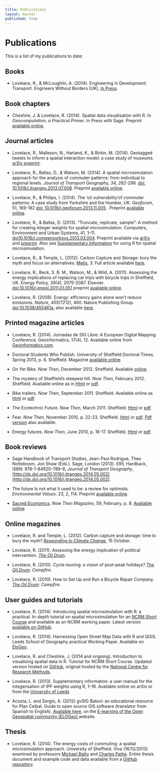 ```yaml
---
title: Publications
layout: master
published: true
---
```


# Publications

This is a list of my publications to date:

## Books

- Lovelace, R., & McLoughlin, A. (2014). Engineering in Development: Transport. Engineers Without Borders (UK), [In Press](http://eprints.whiterose.ac.uk/77557/).

## Book chapters

- Cheshire, J. & Lovelace, R. (2014).  Spatial data visualisation with R. In *Geocomputation, a Practical Primer*. In Press with Sage. Preprint [available online](https://github.com/geocomPP/sdv/raw/master/chapter.pdf).


## Journal articles

<!-- Lovelace, R. (under review). How to ‘make cycling soar’: A geographical exploration of the factors associated with changes in bicycle commuting in England between 2001 and 2011. *Journal of Transport and Health*.-->

<!-- Uttley, J and Lovelace, R (under review) Cycling promotion schemes and long-term behavioural change: A case study from the University of Sheffield. *Case Studies on Transport Policy*.-->

- Lovelace, R., Malleson, N., Harland, K., & Birkin, M. (2014). Geotagged tweets to inform a spatial interaction model: a case study of museums. [arXiv preprint](http://arxiv.org/abs/1403.5118).

- Lovelace, R., Ballas, D., & Watson, M. (2014). A spatial microsimulation approach for the analysis of commuter patterns: from individual to regional levels. *Journal of Transport Geography, 34, 282-296.* [doi: 10.1016/j.jtrangeo.2013.07.008](http://dx.doi.org/10.1016/j.jtrangeo.2013.07.008). Preprint [available online](http://www.personal.leeds.ac.uk/~georl/papers/smsim-4-transport.pdf).

- Lovelace, R., & Philips, I. (2014). The ‘oil vulnerability’of commuter patterns: A case study from Yorkshire and the Humber, UK. *Geoforum*, 51, 169-182 [doi: 10.1016/j.geoforum.2013.11.005](http://dx.doi.org/10.1016/j.geoforum.2013.11.005) . Preprint [available online](http://eprints.whiterose.ac.uk/77115/).

- Lovelace, R., & Ballas, D. (2013). “Truncate, replicate, sample”: A method for creating integer weights for spatial microsimulation. Computers, Environment and Urban Systems, 41, 1–11. [doi10.1016/j.compenvurbsys.2013.03.004](http://dx.doi.org/10.1016/j.compenvurbsys.2013.03.004). Preprint available via [arXiv](http://arxiv.org/abs/1303.5228) and 
[preprint](http://www.personal.leeds.ac.uk/~georl/papers/truncate-replicate-sample-preprint.pdf). Also see 
[Supplementary Information](https://dl.dropboxusercontent.com/u/15008199/Ints/supplement-3.pdf) for using R for spatial microsimulation.

- Lovelace, R., & Temple, L. (2012). Carbon Capture and Storage: bury the myth and focus on alternatives. [Metis](http://www.ippr.org/publication/55/9674/metis-volume-3), 3. Full article available [here](http://www.personal.leeds.ac.uk/~georl/papers/CCS-myth-IPPR.pdf).

- Lovelace, R., Beck, S. B. M., Watson, M., & Wild, A. (2011).
Assessing the energy implications of replacing car trips with bicycle 
trips in Sheffield, UK. *Energy Policy, 39(4)*, 2075-2087. Elsevier. [doi:10.1016/j.enpol.2011.01.051](http://doi.org/10.1016/j.enpol.2011.01.051) preprint [available online](http://www.personal.leeds.ac.uk/~georl/papers/modal-shift-preprint.pdf).

- Lovelace, R. (2008). Energy: efficiency gains alone won’t reduce emissions. 
<em>Nature</em>, <em>455</em>(7212), 460. Nature Publishing Group. [doi:10.1038/455461a](http://doi.org/10.1038/455461a), also available <a href="http://www.personal.leeds.ac.uk/~georl/papers/Lovelace%20-%202008%20-%20Energy%20efficiency%20gains%20alone%20won%27t%20reduce%20emissions.pdf">here</a>.

## Printed magazine articles

- Lovelace, R. (2014). Jornadas de SIG Libre: A European Digital Mapping Conference. Geoinformatics, 17(4), 12. Available online from [Geoinformatics.com](http://fluidbook.geoinformatics.com/GEO-Informatics_4_2014/#/12/).

<!--TODO: add link2 preprint-->

- Doctoral Students Who Publish. University of Sheffield Doctoral Times, Spring 2013, p. 6. Sheffield. Magazine [available online](http://www.sheffield.ac.uk/polopoly_fs/1.271737!/file/DoctoralTimes-Spring2013.pdf).

- On Yer Bike. *Now Then*, December 2012. Sheffield. Available [online](http://nowthenmagazine.com/issue-57/on-yer-bike/).

- The mystery of Sheffield’s steepest hill. _Now Then_, February 2012. Sheffield. Available online as in [Html](http://nowthenmagazine.com/issue-47/hills/) or [pdf](http://www.personal.leeds.ac.uk/~georl/papers/steepest-hill-draft-5-rl.pdf).

- Bike trailers. *Now Then*, September 2011. Sheffield. Available online as [html](http://nowthenmagazine.com/issue-42/bike-trailers/) or [pdf](http://www.personal.leeds.ac.uk/~georl/papers/Trailer12-accepted.pdf).

- The Ecotechnic Future. <em>Now Then</em>, March 2011. Sheffield. <a href="http://nowthenmagazine.com/issue-37/the-ecotechnic-future/">Html</a> or <a href="http://ubuntuone.com/p/1FBU/">pdf</a>.

- Fear. <em>Now Then</em>, November 2010, p. 22-23. Sheffield. <a href="http://nowthenmagazine.com/issue-33/fear/">Html</a> or <a href="http://www.personal.leeds.ac.uk/Ecotechnic-NT-37.pdf">pdf</a>. [Pdf version](http://eprints.whiterose.ac.uk/77321/13/lovelacecycle-touring.pdf) also available.

- Energy futures. <em>Now Then</em>, June 2010, p. 16-17. Sheffield. <a href="http://www.personal.leeds.ac.uk/~georl/papers/Energy_futures.pdf">Html</a> or [pdf](http://nowthenmagazine.com/wp-content/themes/nowthen/backissues/nt27_jun10.pdf).

## Book reviews

- Sage Handbook of Transport Studies, Jean-Paul Rodrigue, Theo Notteboom, Jon Shaw (Eds.). Sage, London (2013). £95, Hardback, ISBN: 978-1-84920-789-8, *Journal of Transport Geography*, [http://dx.doi.org/10.1016/j.jtrangeo.2014.05.002](http://dx.doi.org/10.1016/j.jtrangeo.2014.05.002).

- The future Is not what it used to be: a review for optimists. *Environmental Values*. 23, 2, 114. Preprint [available online](http://eprints.whiterose.ac.uk/77320/).

- [Sacred Economics](http://sacred-economics.com/). *Now Then Magazine*, 59, February, p. 8. [Available online](http://nowthenmagazine.com/issue-59/sacred-economics/).

## Online magazines

- Lovelace, R. and Temple, L. (2012). Carbon capture and storage: time to bury the myth? [*Responding to Climate Change*](http://www.rtcc.org/2012/10/02/carbon-capture-and-storage-time-to-bury-the-myth/), 15 October. 

- Lovelace, R. (2011). Assessing the energy implication of political intervention. <em><a href="http://www.theoildrum.com/node/7798#more">The Oil Drum</a></em>.

- Lovelace, R. (2010). Cycle-touring: a vision of post-peak holidays? <em><a href="http://campfire.theoildrum.com/node/6396">The Oil Drum</a>: Campfire</em>. 

- Lovelace, R. (2010). How to Set Up and Run a Bicycle Repair Company. <em><a href="http://campfire.theoildrum.com/node/5976">The Oil Drum</a>: Campfire</em>.

## User guides and tutorials

- Lovelace, R. (2014). Introducing spatial microsimulation with R: a practical. In-depth tutorial on spatial microsimulation for an [NCRM Short Course](http://www.ncrm.ac.uk/training/show.php?article=4786) and available as an NCRM working paper. Latest version [available on GitHub](https://github.com/Robinlovelace/smsim-course/raw/master/handout.pdf).

- Lovelace, R. (2014). Harnessing Open Street Map Data with R and QGIS. Leeds School of Geography practical Working Paper. Available on [EloGeo](http://elogeo.nottingham.ac.uk/xmlui/browse?value=Lovelace%2C+Robin&type=author).

- Lovelace, R. and Cheshire, J. (2014 and ongoing). Introduction to visualising spatial data in R. Tutorial for NCRM Short Course. Updated version hosted on [GitHub](https://github.com/Robinlovelace/Creating-maps-in-R), original hosted by the [National Centre for Research Methods](http://eprints.ncrm.ac.uk/3295/).

- Lovelace, R. (2013). Supplementary information: a user manual for the integerisation of IPF weights using R, 1–18. Available online on arXiv or from the [University of Leeds](http://www.personal.leeds.ac.uk/~georl/papers/supplement-3.pdf)

-  Acosta, L. and Sergio, A. (2012) gvSIG Batoví: an educational resource for Plan Ceibal. Guide to open source GIS software (translator from Spanish to English). [Available here](http://elogeo.nottingham.ac.uk/xmlui/handle/url/149), on the [E-learning of the Open Geospatial community (ELOGeo) ](http://elogeo.nottingham.ac.uk/xmlui/)website.

## Thesis

- Lovelace, R. (2014). The energy costs of commuting: a spatial microsimulation approach. University of Sheffield. Viva (16/12/2013) examined by professors [Michael Batty](http://www.ucl.ac.uk/bartlett/people/?school=casa&upi=JMBAT23) and [Charles Pattie](http://www.sheffield.ac.uk/geography/staff/pattie_charles). Entire thesis document and example code and data available from a [GitHub repository](https://github.com/robinlovelace/thesis-reproducible).
